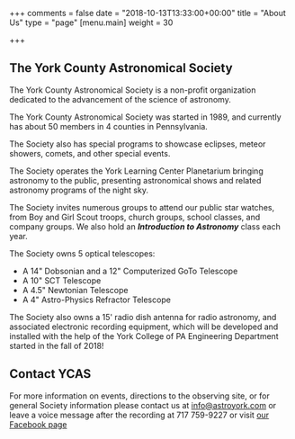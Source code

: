 +++
comments = false
date = "2018-10-13T13:33:00+00:00"
title = "About Us"
type = "page"
[menu.main]
weight = 30

+++

## The York County Astronomical Society

The York County Astronomical Society is a non-profit organization dedicated to the advancement of the science of astronomy.

The York County Astronomical Society was started in 1989, and currently has about 50 members in 4 counties in Pennsylvania.

The Society also has special programs to showcase eclipses, meteor showers, comets, and other special events.

The Society operates the York Learning Center Planetarium bringing astronomy to the public, presenting astronomical shows and related astronomy programs of the night sky.

The Society invites numerous groups to attend our public star watches, from Boy and Girl Scout troops, church groups, school classes, and company groups. We also hold an ***Introduction to Astronomy*** class each year.

The Society owns 5 optical telescopes:

* A 14" Dobsonian and a 12" Computerized GoTo Telescope
* A 10" SCT Telescope 
* A 4.5" Newtonian Telescope
* A 4" Astro-Physics Refractor Telescope

The Society also owns a 15' radio dish antenna for radio astronomy, and associated electronic recording equipment, which will be developed and installed with the help of the York College of PA Engineering Department started in the fall of 2018!

## Contact YCAS
For more information on events, directions to the observing site, or for general Society information please contact us at <a href="mailto:info@astroyork.com"><font color="#FFCC66">info@astroyork.com</font></a> or leave a voice message after the recording at 717 759-9227 or visit [our Facebook page](https://www.facebook.com/astroyork)
